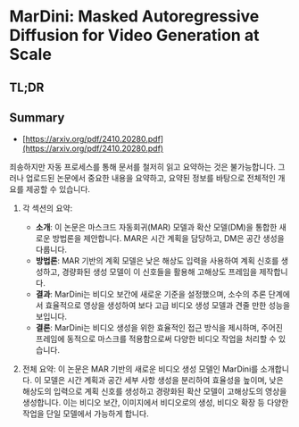 # MarDini: Masked Autoregressive Diffusion for Video Generation at Scale
## TL;DR
## Summary
- [https://arxiv.org/pdf/2410.20280.pdf](https://arxiv.org/pdf/2410.20280.pdf)

죄송하지만 자동 프로세스를 통해 문서를 철저히 읽고 요약하는 것은 불가능합니다. 그러나 업로드된 논문에서 중요한 내용을 요약하고, 요약된 정보를 바탕으로 전체적인 개요를 제공할 수 있습니다. 

1. 각 섹션의 요약:
   - **소개**: 이 논문은 마스크드 자동회귀(MAR) 모델과 확산 모델(DM)을 통합한 새로운 방법론을 제안합니다. MAR은 시간 계획을 담당하고, DM은 공간 생성을 다룹니다.
   - **방법론**: MAR 기반의 계획 모델은 낮은 해상도 입력을 사용하여 계획 신호를 생성하고, 경량화된 생성 모델이 이 신호들을 활용해 고해상도 프레임을 제작합니다.
   - **결과**: MarDini는 비디오 보간에 새로운 기준을 설정했으며, 소수의 추론 단계에서 효율적으로 영상을 생성하여 보다 고급 비디오 생성 모델과 견줄 만한 성능을 보입니다.
   - **결론**: MarDini는 비디오 생성을 위한 효율적인 접근 방식을 제시하며, 주어진 프레임에 동적으로 마스크를 적용함으로써 다양한 비디오 작업을 처리할 수 있습니다.

2. 전체 요약:
   이 논문은 MAR 기반의 새로운 비디오 생성 모델인 MarDini를 소개합니다. 이 모델은 시간 계획과 공간 세부 사항 생성을 분리하여 효율성을 높이며, 낮은 해상도의 입력으로 계획 신호를 생성하고 경량화된 확산 모델이 고해상도의 영상을 생성합니다. 이는 비디오 보간, 이미지에서 비디오로의 생성, 비디오 확장 등 다양한 작업을 단일 모델에서 가능하게 합니다. 